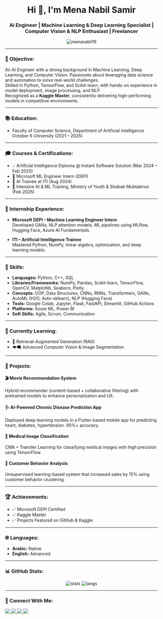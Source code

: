 <h1 align="center">Hi 👋, I'm Mena Nabil Samir</h1>
<h3 align="center">AI Engineer | Machine Learning & Deep Learning Specialist | Computer Vision & NLP Enthusiast | Freelancer </h3>

<p align="center">
  <img src="https://komarev.com/ghpvc/?username=menanabil19&label=Profile%20views&color=0e75b6&style=flat" alt="menanabil19" />
</p>

---

### 🎯 Objective:
An AI Engineer with a strong background in Machine Learning, Deep Learning, and Computer Vision. Passionate about leveraging data science and automation to solve real-world challenges.  
Skilled in Python, TensorFlow, and Scikit-learn, with hands-on experience in model deployment, image processing, and NLP.  
Recognized as a **Kaggle Master**, consistently delivering high-performing models in competitive environments.

---

### 📚 Education:
- Faculty of Computer Science, Department of Artificial Intelligence  
  October 6 University (2021 – 2025)

---

### 🎓 Courses & Certifications:
- 💡 Artificial Intelligence Diploma @ Instant Software Solution (Mar 2024 – Feb 2025)
- 🤖 Microsoft ML Engineer Intern (DEPI)
- 🧠 AI Trainee at ITI (Aug 2024)
- 🚀 Intensive AI & ML Training, Ministry of Youth & Shabab Mubtakirun (Feb 2025)

---

### 💼 Internship Experience:

- **Microsoft DEPI – Machine Learning Engineer Intern**  
  Developed GANs, NLP attention models, ML pipelines using MLflow, Hugging Face, Azure AI Fundamentals.

- **ITI – Artificial Intelligence Trainee**  
  Mastered Python, NumPy, linear algebra, optimization, and deep learning models.

---

### 🧠 Skills:
- **Languages:** Python, C++, SQL  
- **Libraries/Frameworks:** NumPy, Pandas, Scikit-learn, TensorFlow, OpenCV, Matplotlib, Seaborn, Plotly  
- **Concepts:** OOP, Data Structures, CNNs, RNNs, Transformers, GANs, AutoML (H2O, Auto-sklearn), NLP (Hugging Face)  
- **Tools:** Google Colab, Jupyter, Flask, FastAPI, Streamlit, GitHub Actions  
- **Platforms:** Azure ML, Power BI  
- **Soft Skills:** Agile, Scrum, Communication  

---

### 🔬 Currently Learning:
- 🔁 Retrieval-Augmented Generation (RAG)
- 👁️‍🗨️ Advanced Computer Vision & Image Segmentation
  

---

### 🚀 Projects:

#### 🎬 Movie Recommendation System  
Hybrid recommender (content-based + collaborative filtering) with pretrained models to enhance personalization and UX.

#### 🩺 AI-Powered Chronic Disease Prediction App  
Deployed deep learning models in a Flutter-based mobile app for predicting heart, diabetes, hypertension. 90%+ accuracy.

#### 🧪 Medical Image Classification  
CNN + Transfer Learning for classifying medical images with high precision using TensorFlow.

#### 🛒 Customer Behavior Analysis  
Unsupervised learning-based system that increased sales by 15% using customer behavior clustering.

---

### 🏆 Achievements:
- ✅ Microsoft DEPI Certified
- ✅ Kaggle Master
- ✅ Projects Featured on GitHub & Kaggle

---

### 🌐 Languages:
- **Arabic:** Native  
- **English:** Advanced  

---

### 📊 GitHub Stats:

<p align="center">
  <img src="https://github-readme-stats.vercel.app/api?username=menanabil19&show_icons=true&theme=tokyonight" alt="stats" />
  <img src="https://github-readme-stats.vercel.app/api/top-langs/?username=menanabil19&layout=compact&theme=tokyonight" alt="langs" />
</p>

---

### 🤝 Connect With Me:

<p align="left">
  <a href="mailto:menanabil.dev@gmail.com">
    <img src="https://img.shields.io/badge/Gmail-D14836?style=for-the-badge&logo=gmail&logoColor=white" />
  </a>
  <a href="https://www.linkedin.com/in/mina-nabil-a4b3b3268">
    <img src="https://img.shields.io/badge/LinkedIn-blue?style=for-the-badge&logo=linkedin&logoColor=white" />
  </a>
  <a href="https://github.com/menanabil19">
    <img src="https://img.shields.io/badge/GitHub-000?style=for-the-badge&logo=github&logoColor=white" />
  </a>
  <a href="https://www.kaggle.com/menanabil19">
    <img src="https://img.shields.io/badge/Kaggle-20BEFF?style=for-the-badge&logo=kaggle&logoColor=white" />
  </a>
</p>
